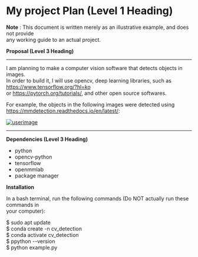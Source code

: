 # My project Plan (Level 1 Heading)  
**Note** : This document is written merely as an illustrative example, and does not provide  
any working guide to an actual project.

**Proposal (Level 3 Heading)**  
***  
I am planning to make a computer vision software that detects objects in images.  
In order to build it, I will use opencv, deep learning libraries, such as <https://www.tensorflow.org/?hl=ko>  
or <https://pytorch.org/tutorials/>, and other open source softwares.  
  
For example, the objects in the following images were detected using <https://mmdetection.readthedocs.io/en/latest/>:  

[![userimage](https://user-images.githubusercontent.com/12907710/137271636-56ba1cd2-b110-4812-8221-b4c120320aa9.png)](https://www.naver.com)

***

**Dependencies (Level 3 Heading)**
* python  
* opencv-python  
* tensorflow  
* openmmlab  
* package manager

**Installation**

In a bash terminal, run the following commands (Do NOT actually run these commands in  
your computer):

$ sudo apt update  
$ conda create -n cv_detection  
$ conda activate cv_detection  
$ ppython --version  
$ python example.py
